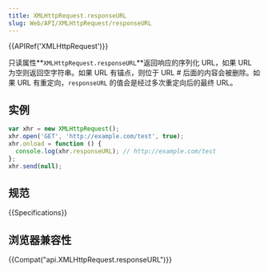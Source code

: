 ```yaml
---
title: XMLHttpRequest.responseURL
slug: Web/API/XMLHttpRequest/responseURL
---
```

{{APIRef('XMLHttpRequest')}}

只读属性**`XMLHttpRequest.responseURL`**返回响应的序列化 URL，如果 URL 为空则返回空字符串。如果 URL 有锚点，则位于 URL # 后面的内容会被删除。如果 URL 有重定向，`responseURL` 的值会是经过多次重定向后的最终 URL。

## 实例

```js
var xhr = new XMLHttpRequest();
xhr.open('GET', 'http://example.com/test', true);
xhr.onload = function () {
  console.log(xhr.responseURL); // http://example.com/test
};
xhr.send(null);
```

## 规范

{{Specifications}}

## 浏览器兼容性

{{Compat("api.XMLHttpRequest.responseURL")}}
